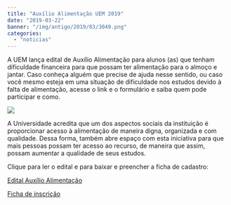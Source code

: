 ```yaml
---
title: "Auxílio Alimentação UEM 2019"
date: "2019-03-22"
banner: "/img/antigo/2019/03/3049.png"
categories: 
  - "noticias"
---
```


A UEM lança edital de Auxílio Alimentação para alunos (as) que tenham dificuldade financeira para que possam ter alimentação para o almoço e jantar. Caso conheça alguém que precise de ajuda nesse sentido, ou caso você mesmo esteja em uma situação de dificuldade nos estudos devido à falta de alimentação, acesse o link e o formulário e saiba quem pode participar e como.

<!--more-->

![](/img/antigo/2019/03/3049.png)

<!-- more -->


A Universidade acredita que um dos aspectos sociais da instituição é proporcionar acesso à alimentação de maneira digna, organizada e com qualidade. Dessa forma, também abre espaço com esta iniciativa para que mais pessoas possam ter acesso ao recurso, de maneira que assim, possam aumentar a qualidade de seus estudos.

Clique para ler o edital e para baixar e preencher a ficha de cadastro:

[Edital Auxílio Alimentação](/img/antigo/2019/03/Edital002.pdf)

[Ficha de inscrição](/img/antigo/2019/03/ForminscrAA.pdf)

